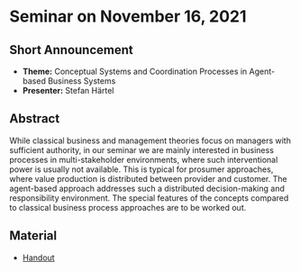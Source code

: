 # Seminar on November 16, 2021

## Short Announcement

* __Theme:__ Conceptual Systems and Coordination Processes in Agent-based
  Business Systems
* __Presenter:__ Stefan Härtel

## Abstract

While classical business and management theories focus on managers with
sufficient authority, in our seminar we are mainly interested in business
processes in multi-stakeholder environments, where such interventional power
is usually not available. This is typical for prosumer approaches, where value
production is distributed between provider and customer. The agent-based
approach addresses such a distributed decision-making and responsibility
environment. The special features of the concepts compared to classical
business process approaches are to be worked out.

## Material

* [Handout](Handout.pdf)

